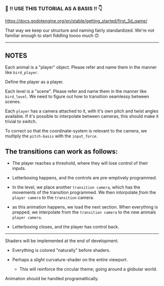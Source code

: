 ### 🫵 **!! USE THIS TUTORIAL AS A BASIS !!** 👇

<https://docs.godotengine.org/en/stable/getting_started/first_3d_game/>

That way we keep our structure and naming fairly standardized. We're not familiar enough to start fiddling toooo much 🙃

___ 

## NOTES

Each animal is a "player" object. Please refer and name them in the manner like ``bird_player``.

Define the player as a player.

Each level is a "scene". Please refer and name them in the manner like ``bird_level``. We need to figure out how to transition seamlessy between scenes.

Each ``player`` has a camera attached to it, with it's own pitch and twist angles available. If it's possible to interpolate between cameras, this should make it trivial to switch.

To correct so that the coordinate-system is relevant to the camera, we multiply the ``pitch-basis`` with the ``input_force``.

## The transitions can work as follows:

- The player reaches a threshold, where they will lose control of their inputs.

- Letterboxing happens, and the controls are pre-emptively programmed.

- In the level, we place another ``transition camera``, which has the movements of the transition programmed. We then intorpolate *from* the ``player camera`` *to* the ``transition`` camera.

- as this animation happens, we load the next section. When everything is prepped, we interpolate from the ``transition camera``  to the new animals ``player camera``.

- Letterboxing closes, and the player has control back.

___

Shaders will be implemented at the end of development.

- Everything is colored "naturally" before shaders.

- Perhaps a slight curvature-shader on the entire viewport.

    - This will reinforce the circular theme; going around a globular world.

Animation should be handled programattically. 


